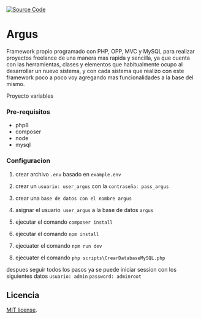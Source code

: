 [![Source Code][badge-source]][source]

# Argus
Framework propio programado con PHP, OPP, MVC y MySQL para realizar proyectos freelance de una manera mas rapida y sencilla, ya que cuenta con las herramientas, clases y elementos que habitualmente ocupo al desarrollar un nuevo sistema, y con cada sistema que realizo con este framework poco a poco voy agregando mas funcionalidades a la base del mismo.

Proyecto variables

### Pre-requisitos
- php8
- composer
- node
- mysql


### Configuracion
1. crear archivo `.env` basado en `example.env`

2. crear un `usuario: user_argus` con la `contraseña: pass_argus`

3. crear una `base de datos con el nombre argus`

4. asignar el usuario` user_argus` a la base de datos `argus`

4. ejecutar el comando `composer install`

5. ejecutar el comando `npm install`

6. ejecuater el comando `npm run dev`

7. ejecuater el comando `php scripts\CrearDatabaseMySQL.php`

despues seguir todos los pasos ya se puede iniciar session con los siguientes datos `usuario: admin` `password: adminroot`

## Licencia
[MIT license](https://opensource.org/licenses/MIT).

[source]: https://github.com/IscRivera91/argus
[badge-source]: https://img.shields.io/badge/source-eclipxe13/CfdiUtils-blue?logo=github&style=flat-square